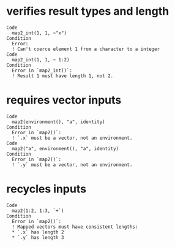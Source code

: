 # verifies result types and length

    Code
      map2_int(1, 1, ~"x")
    Condition
      Error:
      ! Can't coerce element 1 from a character to a integer
    Code
      map2_int(1, 1, ~ 1:2)
    Condition
      Error in `map2_int()`:
      ! Result 1 must have length 1, not 2.

# requires vector inputs

    Code
      map2(environment(), "a", identity)
    Condition
      Error in `map2()`:
      ! `.x` must be a vector, not an environment.
    Code
      map2("a", environment(), "a", identity)
    Condition
      Error in `map2()`:
      ! `.y` must be a vector, not an environment.

# recycles inputs

    Code
      map2(1:2, 1:3, `+`)
    Condition
      Error in `map2()`:
      ! Mapped vectors must have consistent lengths:
      * `.x` has length 2
      * `.y` has length 3


